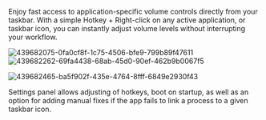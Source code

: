 Enjoy fast access to application-specific volume controls directly from your taskbar. With a simple Hotkey + Right-click on any active application, or taskbar icon, you can instantly adjust volume levels without interrupting your workflow.

![439682075-0fa0cf8f-1c75-4506-bfe9-799b89f47611](https://github.com/user-attachments/assets/34b9e1e8-f178-41fb-bf71-c0dc7772dfd3)
![439682262-69fa4438-68ab-45d0-90ef-462b9b0067f5](https://github.com/user-attachments/assets/4ec6002a-3dba-4442-b143-a76a52ac5a2f)

![439682465-ba5f902f-435e-4764-8fff-6849e2930f43](https://github.com/user-attachments/assets/45e68b2f-dd2f-4935-bab5-ebd21a904715)

Settings panel allows adjusting of hotkeys, boot on startup, as well as an option for adding manual fixes if the app fails to link a process to a given taskbar icon.
